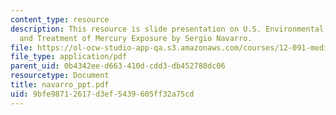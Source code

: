 ```yaml
---
content_type: resource
description: This resource is slide presentation on U.S. Environmental Health Effects
  and Treatment of Mercury Exposure by Sergio Navarro.
file: https://ol-ocw-studio-app-qa.s3.amazonaws.com/courses/12-091-medical-geology-geochemistry-an-exposure-january-iap-2006/9bfe98712617d3ef5439605ff32a75cd_navarro_ppt.pdf
file_type: application/pdf
parent_uid: 0b4342ee-d663-410d-cdd3-db452780dc06
resourcetype: Document
title: navarro_ppt.pdf
uid: 9bfe9871-2617-d3ef-5439-605ff32a75cd
---
```

